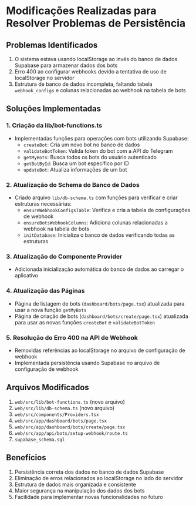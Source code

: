 # Modificações Realizadas para Resolver Problemas de Persistência

## Problemas Identificados
1. O sistema estava usando localStorage ao invés do banco de dados Supabase para armazenar dados dos bots
2. Erro 400 ao configurar webhooks devido a tentativa de uso de localStorage no servidor
3. Estrutura de banco de dados incompleta, faltando tabela `webhook_configs` e colunas relacionadas ao webhook na tabela de bots

## Soluções Implementadas

### 1. Criação da lib/bot-functions.ts
- Implementadas funções para operações com bots utilizando Supabase:
  - `createBot`: Cria um novo bot no banco de dados
  - `validateBotToken`: Valida token do bot com a API do Telegram
  - `getMyBots`: Busca todos os bots do usuário autenticado
  - `getBotById`: Busca um bot específico por ID
  - `updateBot`: Atualiza informações de um bot

### 2. Atualização do Schema do Banco de Dados
- Criado arquivo `lib/db-schema.ts` com funções para verificar e criar estruturas necessárias:
  - `ensureWebhookConfigsTable`: Verifica e cria a tabela de configurações de webhook
  - `ensureBotsWebhookColumns`: Adiciona colunas relacionadas a webhook na tabela de bots
  - `initDatabase`: Inicializa o banco de dados verificando todas as estruturas

### 3. Atualização do Componente Provider
- Adicionada inicialização automática do banco de dados ao carregar o aplicativo

### 4. Atualização das Páginas
- Página de listagem de bots (`dashboard/bots/page.tsx`) atualizada para usar a nova função `getMyBots`
- Página de criação de bots (`dashboard/bots/create/page.tsx`) atualizada para usar as novas funções `createBot` e `validateBotToken`

### 5. Resolução do Erro 400 na API de Webhook
- Removidas referências ao localStorage no arquivo de configuração de webhook
- Implementada persistência usando Supabase no arquivo de configuração de webhook

## Arquivos Modificados
1. `web/src/lib/bot-functions.ts` (novo arquivo)
2. `web/src/lib/db-schema.ts` (novo arquivo)
3. `web/src/components/Providers.tsx`
4. `web/src/app/dashboard/bots/page.tsx`
5. `web/src/app/dashboard/bots/create/page.tsx`
6. `web/src/app/api/bots/setup-webhook/route.ts`
7. `supabase_schema.sql`

## Benefícios
1. Persistência correta dos dados no banco de dados Supabase
2. Eliminação de erros relacionados ao localStorage no lado do servidor
3. Estrutura de dados mais organizada e consistente
4. Maior segurança na manipulação dos dados dos bots
5. Facilidade para implementar novas funcionalidades no futuro 